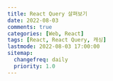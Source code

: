 ```yaml
---
title: React Query 살펴보기
date: 2022-08-03
comments: true
categories: [Web, React]
tags: [React, React Query, 캐싱]
lastmode: 2022-08-03 17:00:00
sitemap:
  changefreq: daily
  priority: 1.0
---
```

